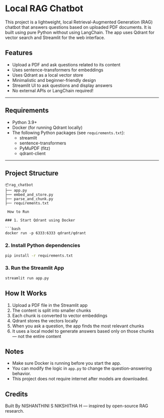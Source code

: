 
# Local RAG Chatbot 

This project is a lightweight, local Retrieval-Augmented Generation (RAG) chatbot that answers questions based on uploaded PDF documents. It is built using pure Python without using LangChain. The app uses Qdrant for vector search and Streamlit for the web interface.
##  Features

- Upload a PDF and ask questions related to its content
- Uses sentence-transformers for embeddings
- Uses Qdrant as a local vector store
- Minimalistic and beginner-friendly design
- Streamlit UI to ask questions and display answers
- No external APIs or LangChain required!

---

## Requirements

- Python 3.9+
- Docker (for running Qdrant locally)
- The following Python packages (see `requirements.txt`):
  - streamlit
  - sentence-transformers
  - PyMuPDF (fitz)
  - qdrant-client

---

## Project Structure

```
📦rag_chatbot
├── app.py              
├── embed_and_store.py 
├── parse_and_chunk.py  
├── requirements.txt    

 How to Run

### 1. Start Qdrant using Docker

```bash
docker run -p 6333:6333 qdrant/qdrant
```

### 2. Install Python dependencies

```bash
pip install -r requirements.txt
```

### 3. Run the Streamlit App

```bash
streamlit run app.py
```

## How It Works

1. Upload a PDF file in the Streamlit app
2. The content is split into smaller chunks
3. Each chunk is converted to vector embeddings
4. Qdrant stores the vectors locally
5. When you ask a question, the app finds the most relevant chunks
6. It uses a local model to generate answers based only on those chunks — not the entire content

##  Notes

- Make sure Docker is running before you start the app.
- You can modify the logic in `app.py` to change the question-answering behavior.
- This project does not require internet after models are downloaded.


##  Credits

Built By
NISHANTHINI S
NIKSHITHA H
      — inspired by open-source RAG research.

